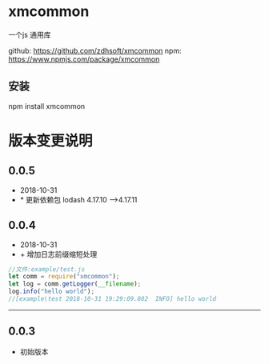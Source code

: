 # xmcommon
一个js 通用库

github: https://github.com/zdhsoft/xmcommon
npm: https://www.npmjs.com/package/xmcommon

## 安装
npm install xmcommon

# 版本变更说明
## 0.0.5
- 2018-10-31
- \* 更新依赖包 lodash 4.17.10 -->4.17.11

## 0.0.4
- 2018-10-31
- \+ 增加日志前缀缩短处理
```js
//文件:example/test.js
let comm = require("xmcommon");
let log = comm.getLogger(__filename);
log.info("hello world");
//[example\test 2018-10-31 19:29:09.802  INFO] hello world
```
---
## 0.0.3
- 初始版本
